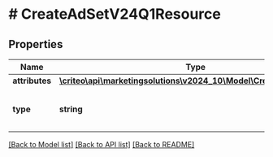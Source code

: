 # # CreateAdSetV24Q1Resource

## Properties

Name | Type | Description | Notes
------------ | ------------- | ------------- | -------------
**attributes** | [**\criteo\api\marketingsolutions\v2024_10\Model\CreateAdSetV24Q1**](CreateAdSetV24Q1.md) |  | [optional]
**type** | **string** | Canonical type name of the entity | [optional]

[[Back to Model list]](../../README.md#models) [[Back to API list]](../../README.md#endpoints) [[Back to README]](../../README.md)
